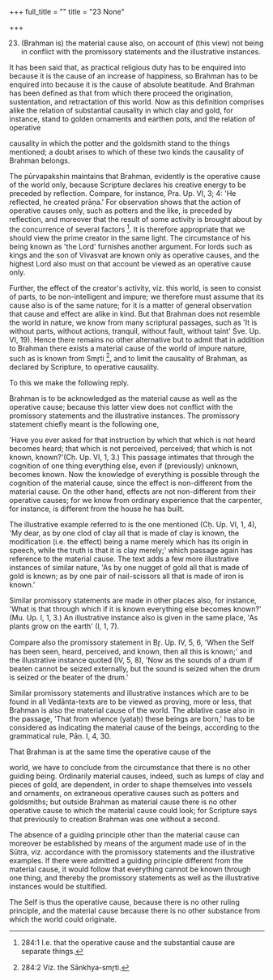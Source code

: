 +++
full_title = ""
title = "23 None"

+++


23. (Brahman is) the material cause also, on account of (this view) not being in conflict with the promissory statements and the illustrative instances.

It has been said that, as practical religious duty has to be enquired into because it is the cause of an increase of happiness, so Brahman has to be enquired into because it is the cause of absolute beatitude. And Brahman has been defined as that from which there proceed the origination, sustentation, and retractation of this world. Now as this definition comprises alike the relation of substantial causality in which clay and gold, for instance, stand to golden ornaments and earthen pots, and the relation of operative

causality in which the potter and the goldsmith stand to the things mentioned; a doubt arises to which of these two kinds the causality of Brahman belongs.

The pūrvapakshin maintains that Brahman, evidently is the operative cause of the world only, because Scripture declares his creative energy to be preceded by reflection. Compare, for instance, Pra. Up. VI, 3; 4: 'He reflected, he created prāṇa.' For observation shows that the action of operative causes only, such as potters and the like, is preceded by reflection, and moreover that the result of some activity is brought about by the concurrence of several factors [^fn_255]. It is therefore appropriate that we should view the prime creator in the same light. The circumstance of his being known as 'the Lord' furnishes another argument. For lords such as kings and the son of Vivasvat are known only as operative causes, and the highest Lord also must on that account be viewed as an operative cause only.

Further, the effect of the creator's activity, viz. this world, is seen to consist of parts, to be non-intelligent and impure; we therefore must assume that its cause also is of the same nature; for it is a matter of general observation that cause and effect are alike in kind. But that Brahman does not resemble the world in nature, we know from many scriptural passages, such as 'It is without parts, without actions, tranquil, without fault, without taint' Śve. Up. VI, 19). Hence there remains no other alternative but to admit that in addition to Brahman there exists a material cause of the world of impure nature, such as is known from Smr̥ti [^fn_256], and to limit the causality of Brahman, as declared by Scripture, to operative causality.

[^fn_255]: 284:1 I.e. that the operative cause and the substantial cause are separate things.

[^fn_256]: 284:2 Viz. the Sānkhya-smr̥ti.

To this we make the following reply.

Brahman is to be acknowledged as the material cause as well as the operative cause; because this latter view does not conflict with the promissory statements and the illustrative instances. The promissory statement chiefly meant is the following one,

 'Have you ever asked for that instruction by which that which is not heard becomes heard; that which is not perceived, perceived; that which is not known, known?'(Cḥ. Up. VI, 1, 3.) This passage intimates that through the cognition of one thing everything else, even if (previously) unknown, becomes known. Now the knowledge of everything is possible through the cognition of the material cause, since the effect is non-different from the material cause. On the other hand, effects are not non-different from their operative causes; for we know from ordinary experience that the carpenter, for instance, is different from the house he has built.

The illustrative example referred to is the one mentioned (Cḥ. Up. VI, 1, 4), 'My dear, as by one clod of clay all that is made of clay is known, the modification (i.e. the effect) being a name merely which has its origin in speech, while the truth is that it is clay merely;' which passage again has reference to the material cause. The text adds a few more illustrative instances of similar nature, 'As by one nugget of gold all that is made of gold is known; as by one pair of nail-scissors all that is made of iron is known.'

Similar promissory statements are made in other places also, for instance, 'What is that through which if it is known everything else becomes known?' (Mu. Up. I, 1, 3.) An illustrative instance also is given in the same place, 'As plants grow on the earth' (I, 1, 7).

Compare also the promissory statement in Br̥. Up. IV, 5, 6, 'When the Self has been seen, heard, perceived, and known, then all this is known;' and the illustrative instance quoted (IV, 5, 8), 'Now as the sounds of a drum if beaten cannot be seized externally, but the sound is seized when the drum is seized or the beater of the drum.'

Similar promissory statements and illustrative instances which are to be found in all Vedānta-texts are to be viewed as proving, more or less, that Brahman is also the material cause of the world. The ablative case also in the passage, 'That from whence (yataḥ) these beings are born,' has to be considered as indicating the material cause of the beings, according to the grammatical rule, Pāṇ. I, 4, 30.

That Brahman is at the same time the operative cause of the

world, we have to conclude from the circumstance that there is no other guiding being. Ordinarily material causes, indeed, such as lumps of clay and pieces of gold, are dependent, in order to shape themselves into vessels and ornaments, on extraneous operative causes such as potters and goldsmiths; but outside Brahman as material cause there is no other operative cause to which the material cause could look; for Scripture says that previously to creation Brahman was one without a second.

The absence of a guiding principle other than the material cause can moreover be established by means of the argument made use of in the Sūtra, viz. accordance with the promissory statements and the illustrative examples. If there were admitted a guiding principle different from the material cause, it would follow that everything cannot be known through one thing, and thereby the promissory statements as well as the illustrative instances would be stultified.

The Self is thus the operative cause, because there is no other ruling principle, and the material cause because there is no other substance from which the world could originate.

